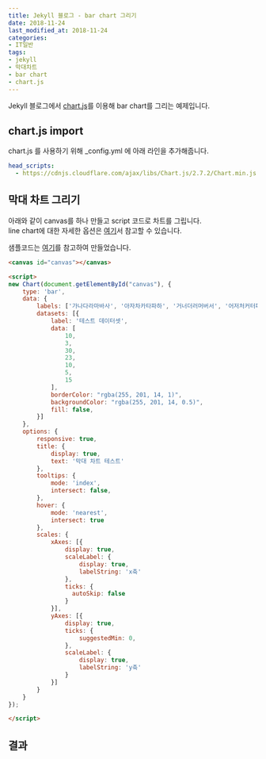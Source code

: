 ```yaml
---
title: Jekyll 블로그 - bar chart 그리기
date: 2018-11-24
last_modified_at: 2018-11-24
categories:
- IT일반
tags:
- jekyll
- 막대차트
- bar chart
- chart.js
---
```


Jekyll 블로그에서 [chart.js](https://www.chartjs.org/)를 이용해 bar chart를 그리는 예제입니다.

## chart.js import

chart.js 를 사용하기 위해 _config.yml 에 아래 라인을 추가해줍니다.

```yaml
head_scripts:
  - https://cdnjs.cloudflare.com/ajax/libs/Chart.js/2.7.2/Chart.min.js
```

## 막대 차트 그리기

아래와 같이 canvas를 하나 만들고 script 코드로 차트를 그립니다. <br>
line chart에 대한 자세한 옵션은 [여기](https://www.chartjs.org/docs/latest/charts/bar.html)서 참고할 수 있습니다.

샘플코드는 [여기](https://www.chartjs.org/samples/latest/charts/bar/vertical.html)를 참고하여 만들었습니다.


```html
<canvas id="canvas"></canvas>

<script>
new Chart(document.getElementById("canvas"), {
    type: 'bar',
    data: {
        labels: ['가나다라마바사', '아자차카타파하', '거너더러머버서', '어저처커터퍼허', '고노도로모보소', '오조초코토포호', '구누두루무부수'],
        datasets: [{
            label: '테스트 데이터셋',
            data: [
                10,
                3,
                30,
                23,
                10,
                5,
                15
            ],
            borderColor: "rgba(255, 201, 14, 1)",
            backgroundColor: "rgba(255, 201, 14, 0.5)",
            fill: false,
        }]
    },
    options: {
        responsive: true,
        title: {
            display: true,
            text: '막대 차트 테스트'
        },
        tooltips: {
            mode: 'index',
            intersect: false,
        },
        hover: {
            mode: 'nearest',
            intersect: true
        },
        scales: {
            xAxes: [{
                display: true,
                scaleLabel: {
                    display: true,
                    labelString: 'x축'
                },
                ticks: {
                  autoSkip: false
                }
            }],
            yAxes: [{
                display: true,
                ticks: {
                    suggestedMin: 0,
                },
                scaleLabel: {
                    display: true,
                    labelString: 'y축'
                }
            }]
        }
    }
});

</script>
```

## 결과

<div style="width:100%;">
<canvas id="canvas" ></canvas>
</div>

<script>
new Chart(document.getElementById("canvas"), {
    type: 'bar',
    data: {
        labels: ['가나다라마바사', '아자차카타파하', '거너더러머버서', '어저처커터퍼허', '고노도로모보소', '오조초코토포호', '구누두루무부수'],
        datasets: [{
            label: '테스트 데이터셋',
            data: [
                10,
                3,
                30,
                23,
                10,
                5,
                15
            ],
            borderColor: "rgba(255, 201, 14, 1)",
            backgroundColor: "rgba(255, 201, 14, 0.5)",
            fill: false,
        }]
    },
    options: {
        responsive: true,
        title: {
            display: true,
            text: '막대 차트 테스트'
        },
        tooltips: {
            mode: 'index',
            intersect: false,
        },
        hover: {
            mode: 'nearest',
            intersect: true
        },
        scales: {
            xAxes: [{
                display: true,
                scaleLabel: {
                    display: true,
                    labelString: 'x축'
                },
                ticks: {
                  autoSkip: false
                }
            }],
            yAxes: [{
                display: true,
                ticks: {
                    suggestedMin: 0,
                },
                scaleLabel: {
                    display: true,
                    labelString: 'y축'
                }
            }]
        }
    }
});

</script>
